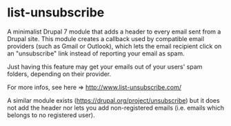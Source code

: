 list-unsubscribe
================


A minimalist Drupal 7 module that adds a <List-Unsubscribe> header to every email sent from a Drupal site. This module creates a callback used by compatible email providers (such as Gmail or Outlook), which lets the email recipient click on an "unsubscribe" link instead of reporting your email as spam. 

Just having this feature may get your emails out of your users' spam folders, depending on their provider.

For more infos, see here => http://www.list-unsubscribe.com/

A similar module exists (https://drupal.org/project/unsubscribe) but it does not add the <List-Unsubscribe> header nor lets you add non-registered emails (i.e. emails which belongs to no registered user).